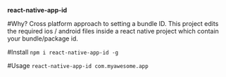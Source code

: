 **react-native-app-id**

#Why?
Cross platform approach to setting a bundle ID. This project edits the required ios / android files inside a react native project which contain your bundle/package id.

#Install
```npm i react-native-app-id -g```

#Usage
```react-native-app-id com.myawesome.app```

